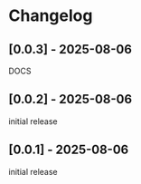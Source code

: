 # Changelog

## [0.0.3] - 2025-08-06

DOCS


## [0.0.2] - 2025-08-06

initial release


## [0.0.1] - 2025-08-06

initial release
